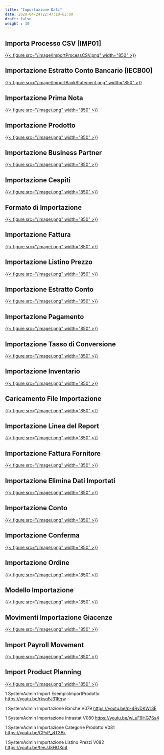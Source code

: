 ```yaml
---
title: "Importazione Dati"
date: 2020-04-24T22:47:10+02:00
draft: false
weight : 30
---
```


## Importa Processo CSV [IMP01]
[{{< figure src="/image/ImportProcessCSV.png"  width="850"  >}}](/image/ImportProcessCSV.png)

## Importazione Estratto Conto Bancario [IECB00]
[{{< figure src="/image/ImportBankStatement.png"  width="850"  >}}](/image/ImportBankStatement.png)


## Importazione Prima Nota
[{{< figure src="/image/.png"  width="850"  >}}](/image/.png)

## Importazione Prodotto 
[{{< figure src="/image/.png"  width="850"  >}}](/image/.png)

## Importazione Business Partner
[{{< figure src="/image/.png"  width="850"  >}}](/image/.png)

## Importazione Cespiti
[{{< figure src="/image/.png"  width="850"  >}}](/image/.png)

## Formato di Importazione 
[{{< figure src="/image/.png"  width="850"  >}}](/image/.png)

## Importazione Fattura
[{{< figure src="/image/.png"  width="850"  >}}](/image/.png)

## Importazione Listino Prezzo
[{{< figure src="/image/.png"  width="850"  >}}](/image/.png)

## Importazione Estratto Conto
[{{< figure src="/image/.png"  width="850"  >}}](/image/.png)

## Importazione Pagamento
[{{< figure src="/image/.png"  width="850"  >}}](/image/.png)

## Importazione Tasso di Conversione
[{{< figure src="/image/.png"  width="850"  >}}](/image/.png)

## Importazione Inventario
[{{< figure src="/image/.png"  width="850"  >}}](/image/.png)

## Caricamento File Importazione
[{{< figure src="/image/.png"  width="850"  >}}](/image/.png)

## Importazione Linea del Report
[{{< figure src="/image/.png"  width="850"  >}}](/image/.png)

## Importazione Fattura Fornitore
[{{< figure src="/image/.png"  width="850"  >}}](/image/.png)

## Importazione Elimina Dati Importati
[{{< figure src="/image/.png"  width="850"  >}}](/image/.png)

## Importazione Conto
[{{< figure src="/image/.png"  width="850"  >}}](/image/.png)

## Importazione Conferma
[{{< figure src="/image/.png"  width="850"  >}}](/image/.png)

## Importazione Ordine
[{{< figure src="/image/.png"  width="850"  >}}](/image/.png)

## Modello Importazione
[{{< figure src="/image/.png"  width="850"  >}}](/image/.png)

## Movimenti Importazione Giacenze
[{{< figure src="/image/.png"  width="850"  >}}](/image/.png)

## Import Payroll Movement
[{{< figure src="/image/.png"  width="850"  >}}](/image/.png)

## Import Product Planning
[{{< figure src="/image/.png"  width="850"  >}}](/image/.png)


1 SystemAdmin Import EsempioImportProdotto https://youtu.be/rksqFJ31Kgw

1 SystemAdmin Importazione Banche V079 https://youtu.be/p-4RvDKWr3E

1 SystemAdmin Importazione Intrastat V080 https://youtu.be/wLuF9HG7Ss4

1 SystemAdmin Importazione Categorie Prodotto V081 https://youtu.be/CPvP_yIT3Bk

1 SystemAdmin Importazione Listino Prezzi V082 https://youtu.be/teeJJ8HGXo4


